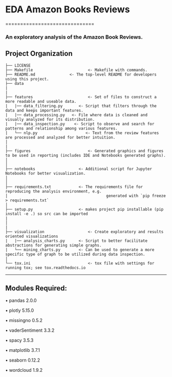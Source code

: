 # EDA Amazon Books Reviews
==============================

### An exploratory analysis of the Amazon Book Reviews.

Project Organization
------------

    ├── LICENSE
    ├── Makefile          				<- Makefile with commands.
    ├── README.md             	<- The top-level README for developers using this project.
    ├── data
	|
	|
    ├── features                		<- Set of files to construct a more readable and useable data.
	|   |── data_filtering.py		<- Script that filters through the data and keeps important features.
	|   |── data_processing.py   <- File where data is cleaned and visually analyzed for its distribution.
	|   |── data_inspection.py    <- Script to observe and search for patterns and relationship among various features.
	|   └── nlp.py                     <- Text from the review features are processed and analyzed for better intuition.
    │	 
	|
    ├── figures            				<- Generated graphics and figures to be used in reporting (includes IDE and Notebooks generated graphs).
    │    				     
    │
    ├── notebooks          			<- Additional script for Jupyter Notebooks for better visualization.
    │
	│
    ├── requirements.txt    		<- The requirements file for reproducing the analysis environment, e.g.
    │                         				    generated with `pip freeze > requirements.txt`
    │
    ├── setup.py           			<- makes project pip installable (pip install -e .) so src can be imported
	|
    │
	|	
    ├── visualization           		<- Create exploratory and results oriented visualizations
	|   |── analysis_charts.py		<- Script to better facilitate abstractions for generating simple graphs.
	|   └── mining_charts.py		<- Can be used to generate a more specific type of graph to be utilized during data inspection.
    │
    └── tox.ini            				<- tox file with settings for running tox; see tox.readthedocs.io

--------

## Modules Required:
• pandas 2.0.0

• plotly 5.15.0

• missingno 0.5.2

• vaderSentiment 3.3.2

• spacy 3.5.3

• matplotlib 3.7.1

• seaborn 0.12.2

• wordcloud 1.9.2
